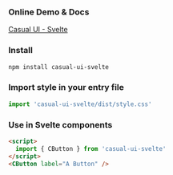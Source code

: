 ### Online Demo & Docs

[Casual UI - Svelte](https://casual-ui-svelte.donsen.site/)

### Install

```sh
npm install casual-ui-svelte
```

### Import style in your entry file

```js
import 'casual-ui-svelte/dist/style.css'
```

### Use in Svelte components

```html
<script>
  import { CButton } from 'casual-ui-svelte'
</script>
<CButton label="A Button" />
```
